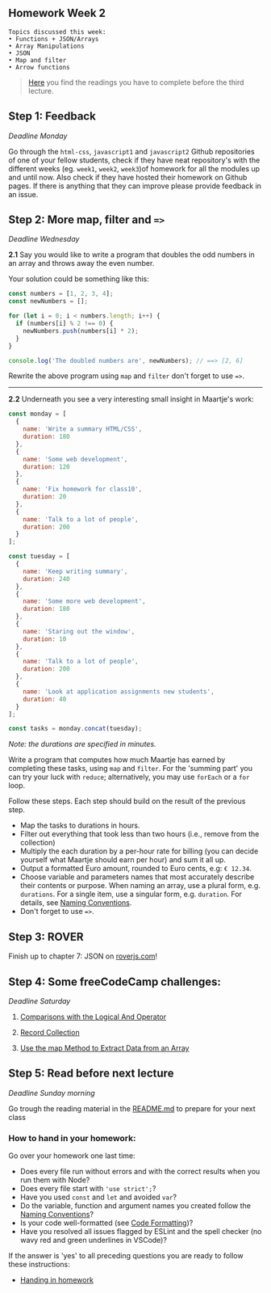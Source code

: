 ## Homework Week 2

```
Topics discussed this week:
• Functions + JSON/Arrays
• Array Manipulations
• JSON
• Map and filter
• Arrow functions
```

>[Here](/Week3/README.md) you find the readings you have to complete before the third lecture.

## Step 1: Feedback

_Deadline Monday_

Go through the `html-css`, `javascript1` and `javascript2` Github repositories of one of your fellow students, check if they have neat repository's with the different weeks (eg. `week1`, `week2`, `week3`)of homework for all the modules up and until now. Also check if they have hosted their homework on Github pages. If there is anything that they can improve please provide feedback in an issue.

## Step 2: More map, filter and `=>`

_Deadline Wednesday_

**2.1** Say you would like to write a program that doubles the odd numbers in an array and throws away the even number.

Your solution could be something like this:

```js
const numbers = [1, 2, 3, 4];
const newNumbers = [];

for (let i = 0; i < numbers.length; i++) {
  if (numbers[i] % 2 !== 0) {
    newNumbers.push(numbers[i] * 2);
  }
}

console.log('The doubled numbers are', newNumbers); // ==> [2, 6]

```

Rewrite the above program using `map` and `filter` don't forget to use `=>`.

---

**2.2** Underneath you see a very interesting small insight in Maartje's work:

```js
const monday = [
  {
    name: 'Write a summary HTML/CSS',
    duration: 180
  },
  {
    name: 'Some web development',
    duration: 120
  },
  {
    name: 'Fix homework for class10',
    duration: 20
  },
  {
    name: 'Talk to a lot of people',
    duration: 200
  }
];

const tuesday = [
  {
    name: 'Keep writing summary',
    duration: 240
  },
  {
    name: 'Some more web development',
    duration: 180
  },
  {
    name: 'Staring out the window',
    duration: 10
  },
  {
    name: 'Talk to a lot of people',
    duration: 200
  },
  {
    name: 'Look at application assignments new students',
    duration: 40
  }
];

const tasks = monday.concat(tuesday);
```

_Note: the durations are specified in minutes._

Write a program that computes how much Maartje has earned by completing these tasks, using `map` and `filter`. For the 'summing part' you can try your luck with `reduce`; alternatively, you may use `forEach` or a `for` loop.

Follow these steps. Each step should build on the result of the previous step. 

- Map the tasks to durations in hours.
- Filter out everything that took less than two hours (i.e., remove from the collection)
- Multiply the each duration by a per-hour rate for billing (you can decide yourself what Maartje should earn per hour) and sum it all up.
- Output a formatted Euro amount, rounded to Euro cents, e.g: `€ 12.34`.
- Choose variable and parameters names that most accurately describe their contents or purpose. When naming an array, use a plural form, e.g. `durations`. For a single item, use a singular form, e.g. `duration`. For details, see [Naming Conventions](https://github.com/HackYourFuture/fundamentals/blob/master/fundamentals/naming_conventions.md).
- Don't forget to use `=>`.

## Step 3: ROVER

Finish up to chapter 7: JSON on [roverjs.com](http://roverjs.com/)!

## Step 4: **Some freeCodeCamp challenges:**

_Deadline Saturday_

1. [Comparisons with the Logical And Operator](https://www.freecodecamp.com/challenges/comparisons-with-the-logical-and-operator)

2. [Record Collection](https://www.freecodecamp.com/challenges/record-collection)

3. [Use the map Method to Extract Data from an Array](https://learn.freecodecamp.org/javascript-algorithms-and-data-structures/functional-programming/use-the-map-method-to-extract-data-from-an-array)


## Step 5: Read before next lecture

_Deadline Sunday morning_

Go trough the reading material in the [README.md](/Week3/README.md) to prepare for your next class


### How to hand in your homework:

Go over your homework one last time:

- Does every file run without errors and with the correct results when you run them with Node?
- Does every file start with `'use strict';`?
- Have you used `const` and `let` and avoided `var`?
- Do the variable, function and argument names you created follow the [Naming Conventions](../../../../fundamentals/blob/master/fundamentals/naming_conventions.md)?
- Is your code well-formatted (see [Code Formatting](../../../../fundamentals/blob/master/fundamentals/naming_conventions.md))?
- Have you resolved all issues flagged by ESLint and the spell checker (no wavy red and green underlines in VSCode)?


If the answer is 'yes' to all preceding questions you are ready to follow these instructions:

- [Handing in homework](../../../../fundamentals/blob/master/fundamentals/homework_pr.md)
